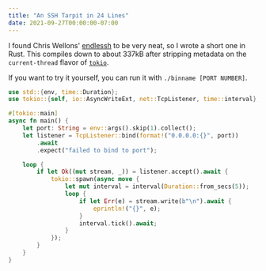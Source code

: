```yaml
---
title: "An SSH Tarpit in 24 Lines"
date: 2021-09-27T00:00:00-07:00
---
```


I found Chris Wellons' [endlessh](https://nullprogram.com/blog/2019/03/22/)
to be very neat, so I wrote a short one in Rust. This compiles down to about
337kB after stripping metadata on the `current-thread` flavor of [`tokio`](https://tokio.rs/).

If you want to try it yourself, you can run it with `./binname [PORT NUMBER]`.

```rs
use std::{env, time::Duration};
use tokio::{self, io::AsyncWriteExt, net::TcpListener, time::interval};

#[tokio::main]
async fn main() {
    let port: String = env::args().skip(1).collect();
    let listener = TcpListener::bind(format!("0.0.0.0:{}", port))
        .await
        .expect("failed to bind to port");

    loop {
        if let Ok((mut stream, _)) = listener.accept().await {
            tokio::spawn(async move {
                let mut interval = interval(Duration::from_secs(5));
                loop {
                    if let Err(e) = stream.write(b"\n").await {
                        eprintln!("{}", e);
                    }
                    interval.tick().await;
                }
            });
        }
    }
}
```
